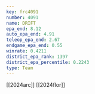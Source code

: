 ```yaml
---
key: frc4091
number: 4091
name: DRIFT
epa_end: 8.12
auto_epa_end: 4.91
teleop_epa_end: 2.67
endgame_epa_end: 0.55
winrate: 0.4211
district_epa_rank: 1397
district_epa_percentile: 0.2243
type: Team
---
```

[[2024arc]]
[[2024flor]]
